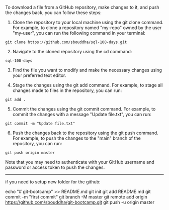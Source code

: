 To download a file from a GitHub repository, make changes to it, and push the changes back, you can follow these steps:  
1. Clone the repository to your local machine using the git clone command. For example, to clone a repository named "my-repo" owned by the user "my-user", you can run the following command in your terminal:
```
git clone https://github.com/sbouddha/sql-100-days.git
```

2. Navigate to the cloned repository using the cd command:
```
sql-100-days
```

3. Find the file you want to modify and make the necessary changes using your preferred text editor.  
   
4. Stage the changes using the git add command. For example, to stage all changes made to files in the repository, you can run:
```
git add .
```

5. Commit the changes using the git commit command. For example, to commit the changes with a message "Update file.txt", you can run:
```
git commit -m "Update file.txt"
```

6. Push the changes back to the repository using the git push command. For example, to push the changes to the "main" branch of the repository, you can run:
```
git push origin master
```

Note that you may need to authenticate with your GitHub username and password or access token to push the changes.

---
if you need to setup new folder for the github:

echo "# git-bootcamp" >> README.md
git init
git add README.md
git commit -m "first commit"
git branch -M master
git remote add origin https://github.com/sbouddha/git-bootcamp.git
git push -u origin master